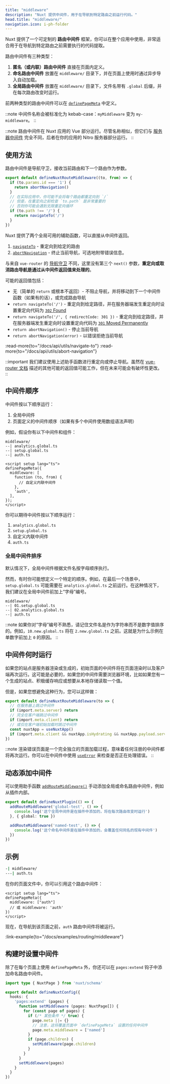 ```yaml
---
title: "middleware"
description: "Nuxt 提供中间件，用于在导航到特定路由之前运行代码。"
head.title: "middleware/"
navigation.icon: i-ph-folder
---
```


Nuxt 提供了一个可定制的 **路由中间件** 框架，你可以在整个应用中使用，非常适合用于在导航到特定路由之前需要执行的代码提取。

路由中间件有三种类型：

1. **匿名（或内联）路由中间件** 直接在页面内定义。
2. **命名路由中间件** 放置在 `middleware/` 目录下，并在页面上使用时通过异步导入自动加载。
3. **全局路由中间件** 放置在 `middleware/` 目录下，文件名带有 `.global` 后缀，并在每次路由改变时运行。

前两种类型的路由中间件可以在 [`definePageMeta`](/docs/api/utils/define-page-meta) 中定义。

::note
中间件名称会被标准化为 kebab-case：`myMiddleware` 变为 `my-middleware`。
::

::note
路由中间件在 Nuxt 应用的 Vue 部分运行。尽管名称相似，但它们与 [服务器中间件](/docs/guide/directory-structure/server#server-middleware) 完全不同，后者在你的应用的 Nitro 服务器部分运行。
::

## 使用方法

路由中间件是导航守卫，接收当前路由和下一个路由作为参数。

```ts twoslash [middleware/my-middleware.ts]
export default defineNuxtRouteMiddleware((to, from) => {
  if (to.params.id === '1') {
    return abortNavigation()
  }
  // 在实际应用中，你可能不会将每个路由都重定向到 `/`
  // 但是，在重定向之前检查 `to.path` 是非常重要的
  // 否则你可能会遇到无限重定向循环
  if (to.path !== '/') {
    return navigateTo('/')
  }
})
```

Nuxt 提供了两个全局可用的辅助函数，可以直接从中间件返回。

1. [`navigateTo`](/docs/api/utils/navigate-to) - 重定向到给定的路由
2. [`abortNavigation`](/docs/api/utils/abort-navigation) - 终止当前导航，可选地附带错误信息。

与来自 `vue-router` 的 [导航守卫](https://router.vuejs.org/guide/advanced/navigation-guards.html#global-before-guards) 不同，这里没有第三个 `next()` 参数，**重定向或取消路由导航是通过从中间件返回值来处理的**。

可能的返回值包括：

* 无（简单的 `return` 或根本不返回）- 不阻止导航，并将移动到下一个中间件函数（如果有的话），或完成路由导航
* `return navigateTo('/')` - 重定向到给定路径，并在服务器端发生重定向时设置重定向代码为 [`302` Found](https://developer.mozilla.org/en-US/docs/Web/HTTP/Status/302)
* `return navigateTo('/', { redirectCode: 301 })` - 重定向到给定路径，并在服务器端发生重定向时设置重定向代码为 [`301` Moved Permanently](https://developer.mozilla.org/en-US/docs/Web/HTTP/Status/301)
* `return abortNavigation()` - 停止当前导航
* `return abortNavigation(error)` - 以错误拒绝当前导航

:read-more{to="/docs/api/utils/navigate-to"}
:read-more{to="/docs/api/utils/abort-navigation"}

::important
我们建议使用上述助手函数进行重定向或停止导航。虽然在 [vue-router 文档](https://router.vuejs.org/guide/advanced/navigation-guards.html#global-before-guards) 描述的其他可能的返回值可能工作，但在未来可能会有破坏性更改。
::

## 中间件顺序

中间件按以下顺序运行：

1. 全局中间件
2. 页面定义的中间件顺序（如果有多个中间件使用数组语法声明）

例如，假设你有以下中间件和组件：

```text [middleware/ 目录]
middleware/
--| analytics.global.ts
--| setup.global.ts
--| auth.ts
```

```vue twoslash [pages/profile.vue]
<script setup lang="ts">
definePageMeta({
  middleware: [
    function (to, from) {
      // 自定义内联中间件
    },
    'auth',
  ],
});
</script>
```

你可以期待中间件按以下顺序运行：

1. `analytics.global.ts`
2. `setup.global.ts`
3. 自定义内联中间件
4. `auth.ts`

### 全局中间件排序

默认情况下，全局中间件根据文件名按字母顺序执行。

然而，有时你可能想定义一个特定的顺序。例如，在最后一个场景中，`setup.global.ts` 可能需要在 `analytics.global.ts` 之前运行。在这种情况下，我们建议在全局中间件前加上“字母”编号。

```text [目录结构]
middleware/
--| 01.setup.global.ts
--| 02.analytics.global.ts
--| auth.ts
```

::note
如果你对“字母”编号不熟悉，请记住文件名是作为字符串而不是数字值排序的。例如，`10.new.global.ts` 将在 `2.new.global.ts` 之前。这就是为什么示例在单数字前加上 `0` 的原因。
::

## 中间件何时运行

如果您的站点是服务器渲染或生成的，初始页面的中间件将在页面渲染时以及客户端再次运行。这可能是必要的，如果您的中间件需要浏览器环境，比如如果您有一个生成的站点、积极缓存响应或想要从本地存储读取一个值。

但是，如果您想避免这种行为，您可以这样做：

```ts twoslash [middleware/example.ts]
export default defineNuxtRouteMiddleware(to => {
  // 在服务器上跳过中间件
  if (import.meta.server) return
  // 完全在客户端跳过中间件
  if (import.meta.client) return
  // 或仅在客户端初始加载时跳过中间件
  const nuxtApp = useNuxtApp()
  if (import.meta.client && nuxtApp.isHydrating && nuxtApp.payload.serverRendered) return
})
```

::note
渲染错误页面是一个完全独立的页面加载过程，意味着任何注册的中间件都将再次运行。你可以在中间件中使用 [`useError`](/docs/getting-started/error-handling#useerror) 来检查是否正在处理错误。
::

## 动态添加中间件

可以使用助手函数 [`addRouteMiddleware()`](/docs/api/utils/add-route-middleware) 手动添加全局或命名路由中间件，例如从插件内部。

```ts twoslash
export default defineNuxtPlugin(() => {
  addRouteMiddleware('global-test', () => {
    console.log('这个全局中间件是在插件中添加的，将在每次路由改变时运行')
  }, { global: true })

  addRouteMiddleware('named-test', () => {
    console.log('这个命名中间件是在插件中添加的，会覆盖任何同名的现有中间件')
  })
})
```

## 示例

```bash [目录结构]
-| middleware/
---| auth.ts
```

在你的页面文件中，你可以引用这个路由中间件：

```vue twoslash
<script setup lang="ts">
definePageMeta({
  middleware: ["auth"]
  // 或 middleware: 'auth'
})
</script>
```

现在，在导航到该页面之前，`auth` 路由中间件将被运行。

:link-example{to="/docs/examples/routing/middleware"}

## 构建时设置中间件

除了在每个页面上使用 `definePageMeta` 外，你还可以在 `pages:extend` 钩子中添加命名路由中间件。

```ts twoslash [nuxt.config.ts]
import type { NuxtPage } from 'nuxt/schema'

export default defineNuxtConfig({
  hooks: {
    'pages:extend' (pages) {
      function setMiddleware (pages: NuxtPage[]) {
        for (const page of pages) {
          if (/* 某些条件 */ true) {
            page.meta ||= {}
            // 注意，这将覆盖页面中 `definePageMeta` 设置的任何中间件
            page.meta.middleware = ['named']
          }
          if (page.children) {
            setMiddleware(page.children)
          }
        }
      }
      setMiddleware(pages)
    }
  }
})
```

